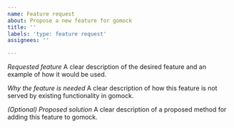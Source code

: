 ```yaml
---
name: Feature request
about: Propose a new feature for gomock
title: ''
labels: 'type: feature request'
assignees: ''

---
```


*Requested feature* A clear description of the desired feature and an example of
how it would be used.

*Why the feature is needed* A clear description of how this feature is not
served by existing functionality in gomock.

*(Optional) Proposed solution* A clear description of a proposed method for
adding this feature to gomock.
